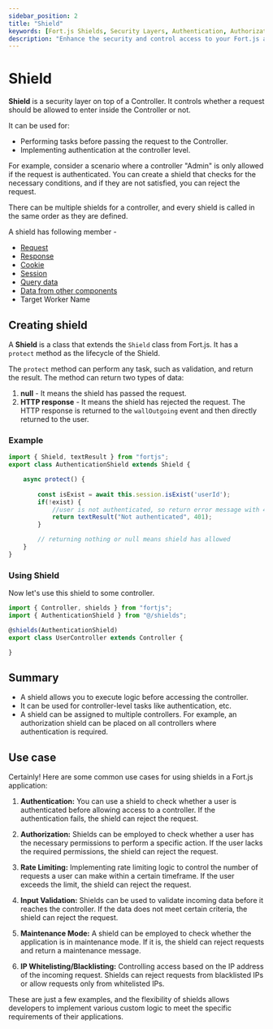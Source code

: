 ```yaml
---
sidebar_position: 2
title: "Shield"
keywords: [Fort.js Shields, Security Layers, Authentication, Authorization, Rate Limiting, Input Validation, Request Logging, Maintenance Mode, CORS Handling, IP Whitelisting, IP Blacklisting, Fort.js Security, Web Application Security]
description: "Enhance the security and control access to your Fort.js application using Shields. Shields act as security layers on top of controllers, allowing you to execute logic before granting access to specific resources. Explore use cases like authentication, authorization, rate limiting, input validation, and more."
---
```


# Shield

**Shield** is a security layer on top of a Controller. It controls whether a request should be allowed to enter inside the Controller or not.

It can be used for:

- Performing tasks before passing the request to the Controller.
- Implementing authentication at the controller level.

For example, consider a scenario where a controller "Admin" is only allowed if the request is authenticated. You can create a shield that checks for the necessary conditions, and if they are not satisfied, you can reject the request.

There can be multiple shields for a controller, and every shield is called in the same order as they are defined.

A shield has following member - 

* [Request](/docs/types/http-request.md)
* [Response](/docs/types/http-response.md)
* [Cookie](/docs/concepts/cookie.md)
* [Session](/docs/concepts/session.md)
* [Query data](/docs/concepts/query.md)
* [Data from other components](/docs/concepts/data.md)
* Target Worker Name

## Creating shield

A **Shield** is a class that extends the `Shield` class from Fort.js. It has a `protect` method as the lifecycle of the Shield.

The `protect` method can perform any task, such as validation, and return the result. The method can return two types of data:

1. **null** - It means the shield has passed the request.
2. **HTTP response** - It means the shield has rejected the request. The HTTP response is returned to the `wallOutgoing` event and then directly returned to the user.

### Example

```javascript
import { Shield, textResult } from "fortjs";
export class AuthenticationShield extends Shield {

    async protect() {
        
        const isExist = await this.session.isExist('userId');
        if(!exist) {
            //user is not authenticated, so return error message with 401
            return textResult("Not authenticated", 401);
        }

        // returning nothing or null means shield has allowed 
    }
}
```

### Using Shield

Now let's use this shield to some controller.

```javascript
import { Controller, shields } from "fortjs";
import { AuthenticationShield } from "@/shields";

@shields(AuthenticationShield) 
export class UserController extends Controller {

}
```

## Summary

* A shield allows you to execute logic before accessing the controller.
* It can be used for controller-level tasks like authentication, etc.
* A shield can be assigned to multiple controllers. For example, an authorization shield can be placed on all controllers where authentication is required.

## Use case

Certainly! Here are some common use cases for using shields in a Fort.js application:

1. **Authentication:** You can use a shield to check whether a user is authenticated before allowing access to a controller. If the authentication fails, the shield can reject the request.

2. **Authorization:** Shields can be employed to check whether a user has the necessary permissions to perform a specific action. If the user lacks the required permissions, the shield can reject the request.

3. **Rate Limiting:** Implementing rate limiting logic to control the number of requests a user can make within a certain timeframe. If the user exceeds the limit, the shield can reject the request.

4. **Input Validation:** Shields can be used to validate incoming data before it reaches the controller. If the data does not meet certain criteria, the shield can reject the request.

5. **Maintenance Mode:** A shield can be employed to check whether the application is in maintenance mode. If it is, the shield can reject requests and return a maintenance message.

6. **IP Whitelisting/Blacklisting:** Controlling access based on the IP address of the incoming request. Shields can reject requests from blacklisted IPs or allow requests only from whitelisted IPs.

These are just a few examples, and the flexibility of shields allows developers to implement various custom logic to meet the specific requirements of their applications.

